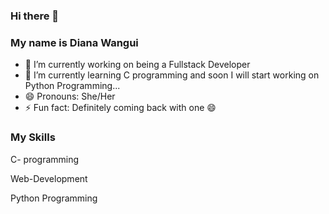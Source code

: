 ### Hi there 👋
### My name is Diana Wangui

- 🔭 I’m currently working on being a Fullstack Developer
- 🌱 I’m currently learning C programming and soon I will start working on Python Programming...
- 😄 Pronouns: She/Her
- ⚡ Fun fact: Definitely coming back with one 😄

### My Skills
<div class="skills-list">
  <p class="skill">C- programming</p>
  <p class="skill">Web-Development</p>
  <p class="skill">Python Programming</p>
</div>
